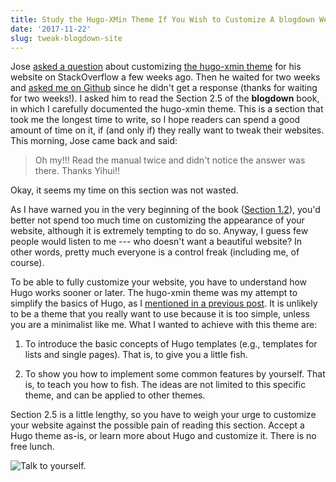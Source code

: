 ```yaml
---
title: Study the Hugo-XMin Theme If You Wish to Customize A blogdown Website
date: '2017-11-22'
slug: tweak-blogdown-site
---
```


Jose [asked a question](https://stackoverflow.com/q/47114299/559676) about customizing [the hugo-xmin theme](https://github.com/yihui/hugo-xmin) for his website on StackOverflow a few weeks ago. Then he waited for two weeks and [asked me on Github](https://github.com/rstudio/blogdown/issues/231) since he didn't get a response (thanks for waiting for two weeks!). I asked him to read the Section 2.5 of the **blogdown** book, in which I carefully documented the hugo-xmin theme. This is a section that took me the longest time to write, so I hope readers can spend a good amount of time on it, if (and only if) they really want to tweak their websites. This morning, Jose came back and said:

> Oh my!!! Read the manual twice and didn't notice the answer was there. Thanks Yihui!!

Okay, it seems my time on this section was not wasted.

As I have warned you in the very beginning of the book ([Section 1.2](https://bookdown.org/yihui/blogdown/other-themes.html)), you'd better not spend too much time on customizing the appearance of your website, although it is extremely tempting to do so. Anyway, I guess few people would listen to me --- who doesn't want a beautiful website? In other words, pretty much everyone is a control freak (including me, of course).

To be able to fully customize your website, you have to understand how Hugo works sooner or later. The hugo-xmin theme was my attempt to simplify the basics of Hugo, as I [mentioned in a previous post](/en/2017/09/pull-requests-as-a-teaching-tool/). It is unlikely to be a theme that you really want to use because it is too simple, unless you are a minimalist like me. What I wanted to achieve with this theme are:

1. To introduce the basic concepts of Hugo templates (e.g., templates for lists and single pages). That is, to give you a little fish.

1. To show you how to implement some common features by yourself. That is, to teach you how to fish. The ideas are not limited to this specific theme, and can be applied to other themes.

Section 2.5 is a little lengthy, so you have to weigh your urge to customize your website against the possible pain of reading this section. Accept a Hugo theme as-is, or learn more about Hugo and customize it. There is no free lunch.

![Talk to yourself.](https://slides.yihui.name/images/me-to-me.jpg)
